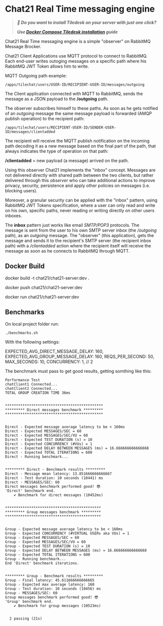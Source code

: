 
# Chat21 Real Time messaging engine

> ***🚀 Do you want to install Tiledesk on your server with just one click?***
> 
> ***Use [Docker Compose Tiledesk installation](https://github.com/Tiledesk/tiledesk-deployment/blob/master/docker-compose/README.md) guide***

Chat21 Real Time messaging engine is a simple "observer" on RabbitMQ Message Brocker.

Chat21 Client Applications use MQTT protocol to connect to RabbitMQ.
Each end-user writes outoging messages on a specific path where his RabbitMQ JWT Token
allows him to write.

MQTT Outgoing path example:

```
/apps/tilechat/users/USER-ID/RECIPIENT-USER-ID/messages/outgoing
```

The Client application connected with MQTT to RabbitMQ, sends the message as a JSON payload
to the **/outgoing** path.

The observer subscribes himself to these paths. As soon as he gets notified of an _outgoing_ message
the same message payload is forwarded (AMQP publish operation) to the recipient path:

```
/apps/tilechat/users/RECIPIENT-USER-ID/SENDER-USER-ID/messages/clientadded
```

The recipient will receive the MQTT publish notification on the incoming path decoding it as
a new message based on the final part of the path, that always indicates the type of operation
on that path:

**/clientadded** = new payload (a message) arrived on the path.

Using this observer Chat21 implements the "inbox" concept. Messages are not delivered 
directly with shared path between the two clients, but rather delivered through this _observer_ who can take additional
actions to improve privacy, security, persistence and apply other policies on messages (i.e. blocking users).

Moreover, a granular security can be applied with the "inbox" pattern, using RabbitMQ JWT Tokens specification,
where a user can only read and write on his own, specific paths, never reading or writing directly on
other users inboxes.

The **inbox** pattern just works like email _SMTP/POP3_ protocols. The message is sent from the user
to his own SMTP server inbox (the _/outgoing_ path), as an _outgoing_ message. The "observer" (this application),
gets the message and sends it to the recipient's SMTP server (the recipient inbox path) with a */clientadded* action
where the recipient itself will receive the message as soon as he connects to RabbitMQ through MQTT.

## Docker Build

docker build -t chat21/chat21-server:dev .

docker push chat21/chat21-server:dev

docker run chat21/chat21-server:dev

## Benchmarks

On local project folder run:

```
./benchmarks.sh
```

With the following settings:

EXPECTED_AVG_DIRECT_MESSAGE_DELAY: 160,
EXPECTED_AVG_GROUP_MESSAGE_DELAY: 160,
REQS_PER_SECOND: 50,
MAX_SECONDS: 10,
CONCURRENCY: 1, // 2

The benchmark must pass to get good results, getting somthing like this:

```
Performance Test
chatClient1 Connected...
chatClient2 Connected...
TOTAL GROUP CREATION TIME 36ms


*********************************************
********* Direct messages benchmark *********
*********************************************


Direct - Expected message average latency to be < 160ms
Direct - Expected MESSAGES/SEC = 60
Direct - Expected MESSAGES/SEC/VU = 60
Direct - Expected TEST DURATION (s) = 10
Direct - Expected CONCURRENCY (#VUs) = 1
Direct - Expected DELAY BETWEEN MESSAGES (ms) = 16.666666666666668
Direct - Expected TOTAL ITERATIONS = 600
Direct - Running benchmark...


********* Direct - Benchmark results *********
Direct - Message mean latency: 13.851666666666667
Direct - Test duration: 10 seconds (10441) ms
Direct - MESSAGES/SEC: 60
Direct messages benchmark performed good! 😎
'Direct' benchmark end.
    ✔ Benchmark for direct messages (10452ms)


********************************************
********* Group messages benchmark *********
********************************************


Group - Expected message average latency to be < 160ms
Group - Expected CONCURRENCY (#VIRTUAL USERs aka VUs) = 1
Group - Expected MESSAGES/SEC = 60
Group - Expected MESSAGES/SEC/VU = 60
Group - Expected TEST DURATION (s) = 10
Group - Expected DELAY BETWEEN MESSAGES (ms) = 16.666666666666668
Group - Expected TOTAL ITERATIONS = 600
Group - Running benchmark...
End 'Direct' benchmark iterations.


********* Group - Benchmark results *********
Group - Final latency: 45.611666666666665
Group - Expected max average latency: 160
Group - Test duration: 10 seconds (10456) ms
Group - MESSAGES/SEC: 60
Group messages benchmark performed good! 😎
'Group' benchmark end.
    ✔ Benchmark for group messages (10523ms)


  2 passing (21s)
```